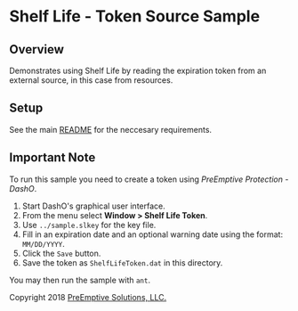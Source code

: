 # Shelf Life - Token Source Sample

## Overview

Demonstrates using Shelf Life by reading the expiration token from an external source, in this case from resources.

## Setup

See the main [README](../README.md) for the neccesary requirements.

## Important Note

To run this sample you need to create a token using _PreEmptive Protection - DashO_.

1.  Start DashO's graphical user interface.
2.  From the menu select **Window &gt; Shelf Life Token**.
3.  Use `../sample.slkey` for the key file.
4.  Fill in an expiration date and an optional warning date using the format: `MM/DD/YYYY`.
5.  Click the `Save` button.
6.  Save the token as `ShelfLifeToken.dat` in this directory.

You may then run the sample with `ant`.

Copyright 2018 [PreEmptive Solutions, LLC.](https://www.preemptive.com)